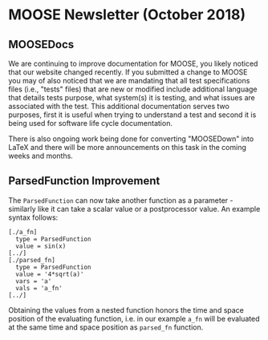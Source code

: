# MOOSE Newsletter (October 2018)

## MOOSEDocs

We are continuing to improve documentation for MOOSE, you likely noticed that our website changed
recently. If you submitted a change to MOOSE you may of also noticed that we are mandating that
all test specifications files (i.e., "tests" files) that are new or modified include additional
language that details tests purpose, what system(s) it is testing, and what issues
are associated with the test.  This additional documentation serves two purposes, first it is
useful when trying to understand a test and second it is being used for software life cycle
documentation.

There is also ongoing work being done for converting "MOOSEDown" into LaTeX and there will be
more announcements on this task in the coming weeks and months.

## ParsedFunction Improvement

The `ParsedFunction` can now take another function as a parameter - similarly like it can take
a scalar value or a postprocessor value. An example syntax follows:

```
[./a_fn]
  type = ParsedFunction
  value = sin(x)
[../]
[./parsed_fn]
  type = ParsedFunction
  value = '4*sqrt(a)'
  vars = 'a'
  vals = 'a_fn'
[../]
```

Obtaining the values from a nested function honors the time and space position of the evaluating
function, i.e. in our example `a_fn` will be evaluated at the same time and space position as
`parsed_fn` function.
